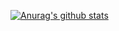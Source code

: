 [![Anurag's github stats](https://github-readme-stats.vercel.app/api?username=haohuaijin&theme=dracula)](https://github.com/anuraghazra/github-readme-stats)
